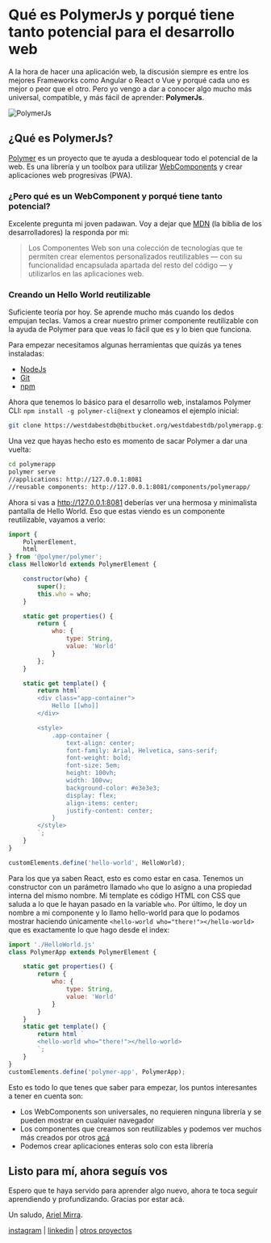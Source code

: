 # Qué es PolymerJs y porqué tiene tanto potencial para el desarrollo web

A la hora de hacer una aplicación web, la discusión siempre es entre los mejores Frameworks como Angular o React o Vue y porqué cada uno es mejor o peor que el otro. Pero yo vengo a dar a conocer algo mucho más universal, compatible, y más fácil de aprender:  **PolymerJs**.

![PolymerJs](https://photos.collectednotes.com/photos/642/235e0e2b-aba7-42fe-a826-40c262475e01)

## ¿Qué es PolymerJs?
[Polymer](https://www.polymer-project.org/) es un proyecto que te ayuda a desbloquear todo el potencial de la web. Es una librería y un toolbox para utilizar [WebComponents](https://www.webcomponents.org) y crear aplicaciones web progresivas (PWA).

### ¿Pero qué es un WebComponent y porqué tiene tanto potencial?
Excelente pregunta mi joven padawan. Voy a dejar que [MDN](https://developer.mozilla.org/es/docs/Web/Web_Components) (la biblia de los desarrolladores) la responda por mi:
> Los Componentes Web son una colección de tecnologías que te permiten crear elementos personalizados reutilizables — con su funcionalidad encapsulada apartada del resto del código — y utilizarlos en las aplicaciones web.

### Creando un Hello World reutilizable
Suficiente teoría por hoy. Se aprende mucho más cuando los dedos empujan teclas. Vamos a crear nuestro primer componente reutilizable con la ayuda de Polymer para que veas lo fácil que es y lo bien que funciona.

Para empezar necesitamos algunas herramientas que quizás ya tenes instaladas:

- [NodeJs](https://nodejs.org/en/download)
- [Git](https://git-scm.com/downloads)
- [npm](https://www.npmjs.com)

Ahora que tenemos lo básico para el desarrollo web, instalamos Polymer CLI: ```npm install -g polymer-cli@next``` y cloneamos el ejemplo inicial:

``` bash
git clone https://westdabestdb@bitbucket.org/westdabestdb/polymerapp.git
```

Una vez que hayas hecho esto es momento de sacar Polymer a dar una vuelta:

```bash
cd polymerapp
polymer serve
//applications: http://127.0.0.1:8081
//reusable components: http://127.0.0.1:8081/components/polymerapp/
```

Ahora si vas a http://127.0.0.1:8081 deberías ver una hermosa y minimalista pantalla de Hello World. Eso que estas viendo es un componente reutilizable, vayamos a verlo:

```javascript
import {
    PolymerElement,
    html
} from '@polymer/polymer';
class HelloWorld extends PolymerElement {

    constructor(who) {
        super();
        this.who = who;
    }

    static get properties() {
        return {
            who: {
                type: String,
                value: 'World'
            }
        };
    }

    static get template() {
        return html`
        <div class="app-container">
            Hello [[who]]
        </div>

        <style>
            .app-container {
                text-align: center;
                font-family: Arial, Helvetica, sans-serif;
                font-weight: bold;
                font-size: 5em;
                height: 100vh;
                width: 100vw;
                background-color: #e3e3e3;
                display: flex;
                align-items: center;
                justify-content: center;
            }
        </style>
        `;
    }
}

customElements.define('hello-world', HelloWorld);
```

Para los que ya saben React, esto es como estar en casa. Tenemos un constructor con un parámetro llamado `who` que lo asigno a una propiedad interna del mismo nombre. Mi template es código HTML con CSS que saluda a lo que le hayan pasado en la variable `who`. Por último, le doy un nombre a mi componente y lo llamo hello-world para que lo podamos mostrar haciendo únicamente `<hello-world who="there!"></hello-world>` que es exactamente lo que hago desde el index:
```javascript
import './HelloWorld.js'
class PolymerApp extends PolymerElement {

    static get properties() {
        return {
            who: {
                type: String,
                value: 'World'
            }
        }
    }
    static get template() {
        return html `
        <hello-world who="there!"></hello-world>
        `;
    }
}
customElements.define('polymer-app', PolymerApp);
```

Esto es todo lo que tenes que saber para empezar, los puntos interesantes a tener en cuenta son:

- Los WebComponents son universales, no requieren ninguna librería y se pueden mostrar en cualquier navegador
- Los componentes que creamos son reutilizables y podemos ver muchos más creados por otros [acá](https://www.webcomponents.org/)
- Podemos crear aplicaciones enteras solo con esta librería


## Listo para mí, ahora seguís vos
Espero que te haya servido para aprender algo nuevo, ahora te toca seguir aprendiendo y profundizando. Gracias por estar acá.

Un saludo, [Ariel Mirra](https://linktr.ee/arielmirra).

[instagram](https://www.instagram.com/arielmirra) | [linkedin](https://linkedin.com/in/ariel-mirra) | [otros proyectos](https://linktr.ee/arielmirra)
